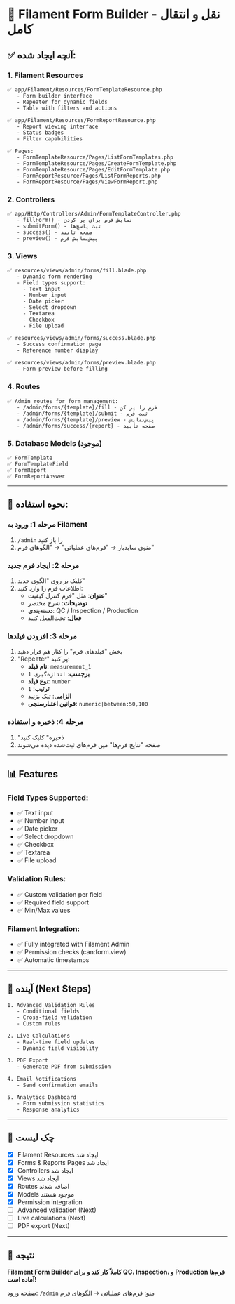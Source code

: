 # 🎉 Filament Form Builder - نقل و انتقال کامل

## ✅ آنچه ایجاد شده:

### 1. **Filament Resources**
```
✅ app/Filament/Resources/FormTemplateResource.php
   - Form builder interface
   - Repeater for dynamic fields
   - Table with filters and actions

✅ app/Filament/Resources/FormReportResource.php
   - Report viewing interface
   - Status badges
   - Filter capabilities

✅ Pages:
   - FormTemplateResource/Pages/ListFormTemplates.php
   - FormTemplateResource/Pages/CreateFormTemplate.php
   - FormTemplateResource/Pages/EditFormTemplate.php
   - FormReportResource/Pages/ListFormReports.php
   - FormReportResource/Pages/ViewFormReport.php
```

### 2. **Controllers**
```
✅ app/Http/Controllers/Admin/FormTemplateController.php
   - fillForm() - نمایش فرم برای پر کردن
   - submitForm() - ثبت پاسخ‌ها
   - success() - صفحه تایید
   - preview() - پیش‌نمایش فرم
```

### 3. **Views**
```
✅ resources/views/admin/forms/fill.blade.php
   - Dynamic form rendering
   - Field types support:
     - Text input
     - Number input
     - Date picker
     - Select dropdown
     - Textarea
     - Checkbox
     - File upload

✅ resources/views/admin/forms/success.blade.php
   - Success confirmation page
   - Reference number display

✅ resources/views/admin/forms/preview.blade.php
   - Form preview before filling
```

### 4. **Routes**
```
✅ Admin routes for form management:
   - /admin/forms/{template}/fill - فرم را پر کن
   - /admin/forms/{template}/submit - ثبت فرم
   - /admin/forms/{template}/preview - پیش‌نمایش
   - /admin/forms/success/{report} - صفحه تایید
```

### 5. **Database Models** (موجود)
```
✅ FormTemplate
✅ FormTemplateField
✅ FormReport
✅ FormReportAnswer
```

---

## 🎯 نحوه استفاده:

### **مرحله 1: ورود به Filament**
1. `/admin` را باز کنید
2. منوی سایدبار → "فرم‌های عملیاتی" → "الگوهای فرم"

### **مرحله 2: ایجاد فرم جدید**
1. کلیک بر روی "الگوی جدید"
2. اطلاعات فرم را وارد کنید:
   - **عنوان**: مثل "فرم کنترل کیفیت"
   - **توضیحات**: شرح مختصر
   - **دسته‌بندی**: QC / Inspection / Production
   - **فعال**: تحت‌الفعل کنید

### **مرحله 3: افزودن فیلدها**
1. بخش "فیلدهای فرم" را کنار هم قرار دهید
2. "Repeater" پر کنید:
   - **نام فیلد**: `measurement_1`
   - **برچسب**: `اندازه‌گیری 1`
   - **نوع فیلد**: `number`
   - **ترتیب**: `1`
   - **الزامی**: تیک بزنید
   - **قوانین اعتبارسنجی**: `numeric|between:50,100`

### **مرحله 4: ذخیره و استفاده**
1. "ذخیره" کلیک کنید
2. صفحه "نتایج فرم‌ها" میں فرم‌های ثبت‌شده دیده می‌شوند

---

## 📊 Features

### **Field Types Supported:**
- ✅ Text input
- ✅ Number input
- ✅ Date picker
- ✅ Select dropdown
- ✅ Checkbox
- ✅ Textarea
- ✅ File upload

### **Validation Rules:**
- ✅ Custom validation per field
- ✅ Required field support
- ✅ Min/Max values

### **Filament Integration:**
- ✅ Fully integrated with Filament Admin
- ✅ Permission checks (can:form.view)
- ✅ Automatic timestamps

---

## 🚀 آینده (Next Steps)

```
1. Advanced Validation Rules
   - Conditional fields
   - Cross-field validation
   - Custom rules

2. Live Calculations
   - Real-time field updates
   - Dynamic field visibility

3. PDF Export
   - Generate PDF from submission

4. Email Notifications
   - Send confirmation emails

5. Analytics Dashboard
   - Form submission statistics
   - Response analytics
```

---

## 📝 چک لیست

- [x] Filament Resources ایجاد شد
- [x] Forms & Reports Pages ایجاد شد
- [x] Controllers ایجاد شد
- [x] Views ایجاد شد
- [x] Routes اضافه شدند
- [x] Models موجود هستند
- [x] Permission integration
- [ ] Advanced validation (Next)
- [ ] Live calculations (Next)
- [ ] PDF export (Next)

---

## 🎉 نتیجه

**Filament Form Builder کاملاً کار کند و برای QC، Inspection، و Production فرم‌ها آماده است!**

صفحه ورود: `/admin`
منو: فرم‌های عملیاتی → الگوهای فرم

